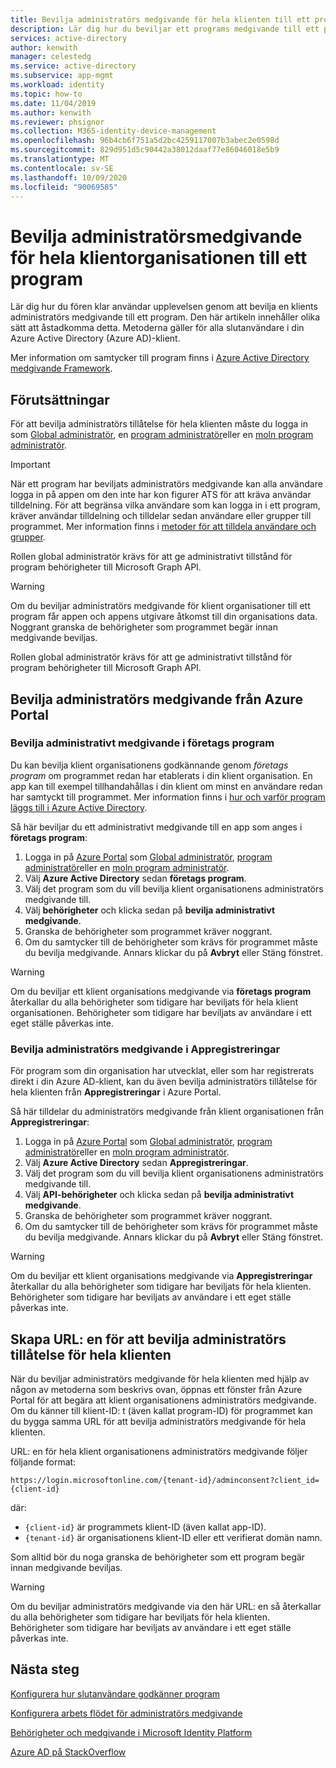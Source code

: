 ```yaml
---
title: Bevilja administratörs medgivande för hela klienten till ett program – Azure AD
description: Lär dig hur du beviljar ett programs medgivande till ett program så att slutanvändare inte tillfrågas om medgivande vid inloggning till ett program.
services: active-directory
author: kenwith
manager: celestedg
ms.service: active-directory
ms.subservice: app-mgmt
ms.workload: identity
ms.topic: how-to
ms.date: 11/04/2019
ms.author: kenwith
ms.reviewer: phsignor
ms.collection: M365-identity-device-management
ms.openlocfilehash: 96b4cb6f751a5d2bc4259117007b3abec2e0598d
ms.sourcegitcommit: 829d951d5c90442a38012daaf77e86046018e5b9
ms.translationtype: MT
ms.contentlocale: sv-SE
ms.lasthandoff: 10/09/2020
ms.locfileid: "90069585"
---
```

# <a name="grant-tenant-wide-admin-consent-to-an-application"></a>Bevilja administratörsmedgivande för hela klientorganisationen till ett program

Lär dig hur du fören klar användar upplevelsen genom att bevilja en klients administratörs medgivande till ett program. Den här artikeln innehåller olika sätt att åstadkomma detta. Metoderna gäller för alla slutanvändare i din Azure Active Directory (Azure AD)-klient.

Mer information om samtycker till program finns i [Azure Active Directory medgivande Framework](../develop/consent-framework.md).

## <a name="prerequisites"></a>Förutsättningar

För att bevilja administratörs tillåtelse för hela klienten måste du logga in som [Global administratör](../users-groups-roles/directory-assign-admin-roles.md#global-administrator--company-administrator), en [program administratör](../users-groups-roles/directory-assign-admin-roles.md#application-administrator)eller en [moln program administratör](../users-groups-roles/directory-assign-admin-roles.md#cloud-application-administrator).

> [!IMPORTANT]
> När ett program har beviljats administratörs medgivande kan alla användare logga in på appen om den inte har kon figurer ATS för att kräva användar tilldelning. För att begränsa vilka användare som kan logga in i ett program, kräver användar tilldelning och tilldelar sedan användare eller grupper till programmet. Mer information finns i [metoder för att tilldela användare och grupper](methods-for-assigning-users-and-groups.md).
>
> Rollen global administratör krävs för att ge administrativt tillstånd för program behörigheter till Microsoft Graph API.

> [!WARNING]
> Om du beviljar administratörs medgivande för klient organisationer till ett program får appen och appens utgivare åtkomst till din organisations data. Noggrant granska de behörigheter som programmet begär innan medgivande beviljas.
>
> Rollen global administratör krävs för att ge administrativt tillstånd för program behörigheter till Microsoft Graph API.

## <a name="grant-admin-consent-from-the-azure-portal"></a>Bevilja administratörs medgivande från Azure Portal

### <a name="grant-admin-consent-in-enterprise-apps"></a>Bevilja administrativt medgivande i företags program

Du kan bevilja klient organisationens godkännande genom *företags program* om programmet redan har etablerats i din klient organisation. En app kan till exempel tillhandahållas i din klient om minst en användare redan har samtyckt till programmet. Mer information finns i [hur och varför program läggs till i Azure Active Directory](../develop/active-directory-how-applications-are-added.md).

Så här beviljar du ett administrativt medgivande till en app som anges i **företags program**:

1. Logga in på [Azure Portal](https://portal.azure.com) som [Global administratör](../users-groups-roles/directory-assign-admin-roles.md#global-administrator--company-administrator), [program administratör](../users-groups-roles/directory-assign-admin-roles.md#application-administrator)eller en [moln program administratör](../users-groups-roles/directory-assign-admin-roles.md#cloud-application-administrator).
2. Välj **Azure Active Directory** sedan **företags program**.
3. Välj det program som du vill bevilja klient organisationens administratörs medgivande till.
4. Välj **behörigheter** och klicka sedan på **bevilja administrativt medgivande**.
5. Granska de behörigheter som programmet kräver noggrant.
6. Om du samtycker till de behörigheter som krävs för programmet måste du bevilja medgivande. Annars klickar du på **Avbryt** eller Stäng fönstret.

> [!WARNING]
> Om du beviljar ett klient organisations medgivande via **företags program** återkallar du alla behörigheter som tidigare har beviljats för hela klient organisationen. Behörigheter som tidigare har beviljats av användare i ett eget ställe påverkas inte. 

### <a name="grant-admin-consent-in-app-registrations"></a>Bevilja administratörs medgivande i Appregistreringar

För program som din organisation har utvecklat, eller som har registrerats direkt i din Azure AD-klient, kan du även bevilja administratörs tillåtelse för hela klienten från **Appregistreringar** i Azure Portal.

Så här tilldelar du administratörs medgivande från klient organisationen från **Appregistreringar**:

1. Logga in på [Azure Portal](https://portal.azure.com) som [Global administratör](../users-groups-roles/directory-assign-admin-roles.md#global-administrator--company-administrator), [program administratör](../users-groups-roles/directory-assign-admin-roles.md#application-administrator)eller en [moln program administratör](../users-groups-roles/directory-assign-admin-roles.md#cloud-application-administrator).
2. Välj **Azure Active Directory** sedan **Appregistreringar**.
3. Välj det program som du vill bevilja klient organisationens administratörs medgivande till.
4. Välj **API-behörigheter** och klicka sedan på **bevilja administrativt medgivande**.
5. Granska de behörigheter som programmet kräver noggrant.
6. Om du samtycker till de behörigheter som krävs för programmet måste du bevilja medgivande. Annars klickar du på **Avbryt** eller Stäng fönstret.

> [!WARNING]
> Om du beviljar ett klient organisations medgivande via **Appregistreringar** återkallar du alla behörigheter som tidigare har beviljats för hela klienten. Behörigheter som tidigare har beviljats av användare i ett eget ställe påverkas inte. 

## <a name="construct-the-url-for-granting-tenant-wide-admin-consent"></a>Skapa URL: en för att bevilja administratörs tillåtelse för hela klienten

När du beviljar administratörs medgivande för hela klienten med hjälp av någon av metoderna som beskrivs ovan, öppnas ett fönster från Azure Portal för att begära att klient organisationens administratörs medgivande. Om du känner till klient-ID: t (även kallat program-ID) för programmet kan du bygga samma URL för att bevilja administratörs medgivande för hela klienten.

URL: en för hela klient organisationens administratörs medgivande följer följande format:

```http
https://login.microsoftonline.com/{tenant-id}/adminconsent?client_id={client-id}
```

där:

* `{client-id}` är programmets klient-ID (även kallat app-ID).
* `{tenant-id}` är organisationens klient-ID eller ett verifierat domän namn.

Som alltid bör du noga granska de behörigheter som ett program begär innan medgivande beviljas.

> [!WARNING]
> Om du beviljar administratörs medgivande via den här URL: en så återkallar du alla behörigheter som tidigare har beviljats för hela klienten. Behörigheter som tidigare har beviljats av användare i ett eget ställe påverkas inte. 

## <a name="next-steps"></a>Nästa steg

[Konfigurera hur slutanvändare godkänner program](configure-user-consent.md)

[Konfigurera arbets flödet för administratörs medgivande](configure-admin-consent-workflow.md)

[Behörigheter och medgivande i Microsoft Identity Platform](../develop/active-directory-v2-scopes.md)

[Azure AD på StackOverflow](https://stackoverflow.com/questions/tagged/azure-active-directory)
